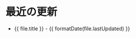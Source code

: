 # 最近の更新

<script setup>
import { data as fileUpdates } from './recent-updates-2.data.ts'
import { withBase } from 'vitepress'

function formatDate(dateString) {
  const date = new Date(dateString);
  const year = date.getFullYear();
  const month = ('0' + (date.getMonth() + 1)).slice(-2);
  const day = ('0' + date.getDate()).slice(-2);
  return `${year}/${month}/${day}`;
}
</script>

<ul>
  <li v-for="(file, index) in fileUpdates" :key="file.filePath">
    <a :href="withBase(file.url)">{{ file.title }}</a>
    <Badge v-if="file.status === 'A'" type="tip" text="Added" />
    <Badge v-else-if="file.status === 'D'" type="danger" text="Deleted" />
    <span v-if="index === 0 || formatDate(file.lastUpdated) !== formatDate(fileUpdates[index - 1].lastUpdated)">
      - {{ formatDate(file.lastUpdated) }}
    </span>
  </li>
</ul>